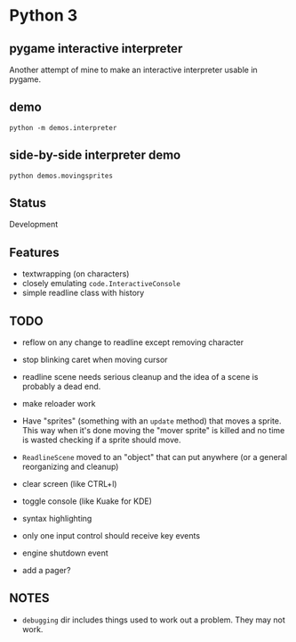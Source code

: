 # Python 3

## pygame interactive interpreter

Another attempt of mine to make an interactive interpreter usable in pygame.

## demo

`python -m demos.interpreter`

## side-by-side interpreter demo

`python demos.movingsprites`

## Status

Development

## Features

* textwrapping (on characters)
* closely emulating `code.InteractiveConsole`
* simple readline class with history

## TODO

* reflow on any change to readline except removing character
* stop blinking caret when moving cursor
* readline scene needs serious cleanup and the idea of a scene is probably a dead end.
* make reloader work

* Have "sprites" (something with an `update` method) that moves a sprite. This
  way when it's done moving the "mover sprite" is killed and no time is wasted
  checking if a sprite should move.
* `ReadlineScene` moved to an "object" that can put anywhere (or a general reorganizing and cleanup)
* clear screen (like CTRL+l)
* toggle console (like Kuake for KDE)
* syntax highlighting
* only one input control should receive key events
* engine shutdown event
* add a pager?

## NOTES

* `debugging` dir includes things used to work out a problem. They may not work.
